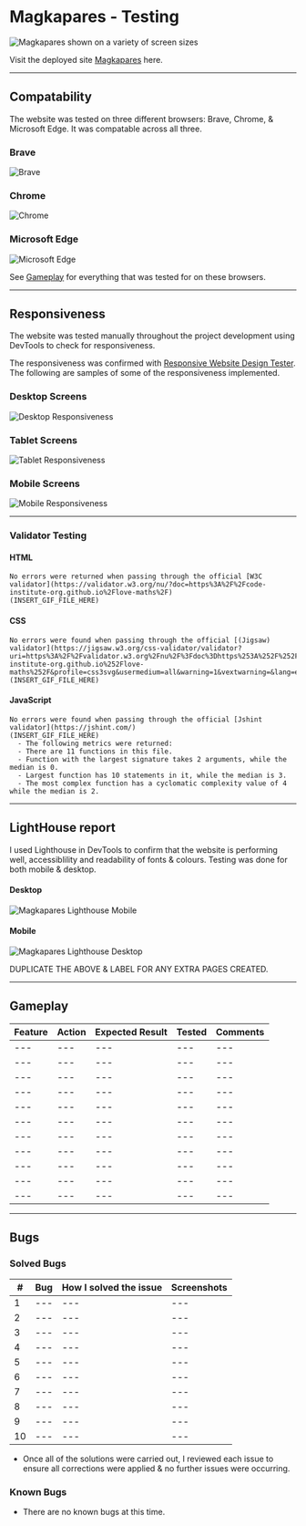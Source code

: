 # Magkapares - Testing

![Magkapares shown on a variety of screen sizes](INSERT_FILE_HERE)

Visit the deployed site [Magkapares](INSERT_LINK_HERE) here.


---

## Compatability

The website was tested on three different browsers: Brave, Chrome, & Microsoft Edge. It was compatable across all three.

  ### Brave
  ![Brave](INSERT_GIF_FILE_HERE)


  ### Chrome
  ![Chrome](INSERT_GIF_FILE_HERE)

  ### Microsoft Edge
  ![Microsoft Edge](INSERT_GIF_FILE_HERE)


See [Gameplay](LINK_TO_SECTION) for everything that was tested for on these browsers.


---


## Responsiveness

The website was tested manually throughout the project development using DevTools to check for responsiveness.

The responsiveness was confirmed with [Responsive Website Design Tester](https://responsivedesignchecker.com/). The following are samples of some of the responsiveness implemented.


  ### Desktop Screens
  ![Desktop Responsiveness](INSERT_GIF_FILE_HERE)


  ### Tablet Screens
  ![Tablet Responsiveness](INSERT_GIF_FILE_HERE)


  ### Mobile Screens
  ![Mobile Responsiveness](INSERT_GIF_FILE_HERE)


---


### Validator Testing

#### HTML
    No errors were returned when passing through the official [W3C validator](https://validator.w3.org/nu/?doc=https%3A%2F%2Fcode-institute-org.github.io%2Flove-maths%2F)
    (INSERT_GIF_FILE_HERE)

#### CSS
    No errors were found when passing through the official [(Jigsaw) validator](https://jigsaw.w3.org/css-validator/validator?uri=https%3A%2F%2Fvalidator.w3.org%2Fnu%2F%3Fdoc%3Dhttps%253A%252F%252Fcode-institute-org.github.io%252Flove-maths%252F&profile=css3svg&usermedium=all&warning=1&vextwarning=&lang=en)
    (INSERT_GIF_FILE_HERE)

#### JavaScript
    No errors were found when passing through the official [Jshint validator](https://jshint.com/)
    (INSERT_GIF_FILE_HERE)
      - The following metrics were returned:
      - There are 11 functions in this file.
      - Function with the largest signature takes 2 arguments, while the median is 0.
      - Largest function has 10 statements in it, while the median is 3.
      - The most complex function has a cyclomatic complexity value of 4 while the median is 2.


---


## LightHouse report


I used Lighthouse in DevTools to confirm that the website is performing well, accessiblility and readability of fonts & colours. Testing was done for both mobile & desktop.

  #### Desktop
  ![Magkapares Lighthouse Mobile](INSERT_FILE_HERE)
  #### Mobile
  ![Magkapares Lighthouse Desktop](INSERT_FILE_HERE)

DUPLICATE THE ABOVE & LABEL FOR ANY EXTRA PAGES CREATED.


---


## Gameplay

| Feature | Action | Expected Result | Tested | Comments |
| --- | --- | --- | --- | --- |
| --- | --- | --- | --- | --- |
| --- | --- | --- | --- | --- |
| --- | --- | --- | --- | --- |
| --- | --- | --- | --- | --- |
| --- | --- | --- | --- | --- |
| --- | --- | --- | --- | --- |
| --- | --- | --- | --- | --- |
| --- | --- | --- | --- | --- |
| --- | --- | --- | --- | --- |
| --- | --- | --- | --- | --- |
| --- | --- | --- | --- | --- |


---

## Bugs

  ### Solved Bugs

  | # | Bug | How I solved the issue | Screenshots |
  | --- | --- | --- | --- |
  | 1 | --- | --- | --- |
  | 2 | --- | --- | --- |
  | 3 | --- | --- | --- |
  | 4 | --- | --- | --- |
  | 5 | --- | --- | --- |
  | 6 | --- | --- | --- |
  | 7 | --- | --- | --- |
  | 8 | --- | --- | --- |
  | 9 | --- | --- | --- |
  | 10 | --- | --- | --- |



  - Once all of the solutions were carried out, I reviewed each issue to ensure all corrections were applied & no further issues were occurring.

  ### Known Bugs

  - There are no known bugs at this time.